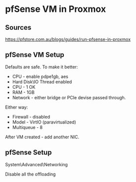 # pfSense VM in Proxmox

## Sources

https://pfstore.com.au/blogs/guides/run-pfsense-in-proxmox

## pfSense VM Setup

Defaults are safe.  To make it better:

* CPU - enable pdpe1gb, aes
* Hard Disk\IO Thread enabled
* CPU - 1 OK
* RAM - 1GB
* Network - either bridge or PCIe devise passed through.

Either way:
* Firewall - disabled
* Model - VirtIO (paravirtualized)
* Multiqueue - 8

After VM created - add another NIC.

## pfSense Setup

System\Advanced\Networking

Disable all the offloading

